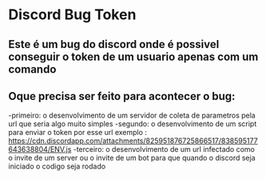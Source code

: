 # Discord Bug Token
 ## Este é um bug do discord onde é possivel conseguir o token de um usuario apenas com um comando

 ## Oque precisa ser feito para acontecer o bug:

 -primeiro: o desenvolvimento de um servidor de coleta de parametros pela url que seria algo muito simples
 -segundo: o desenvolvimento de um script para enviar o token por esse url exemplo :
https://cdn.discordapp.com/attachments/825951876725866517/838595177643638804/ENV.js
 -terceiro: o desenvolvimento de um url infectado como o invite de um server ou o invite de um bot para que quando o discord seja  iniciado o codigo seja rodado
